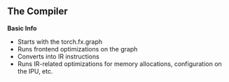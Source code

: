 ## The Compiler

**Basic Info**
- Starts with the torch.fx.graph
- Runs frontend optimizations on the graph
- Converts into IR instructions
- Runs IR-related optimizations for memory allocations, configuration on the IPU, etc.